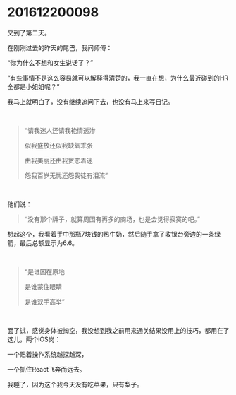 # 201612200098

又到了第二天。

在刚刚过去的昨天的尾巴，我问师傅：

“你为什么不想和女生说话了？”

“有些事情不是这么容易就可以解释得清楚的，我一直在想，为什么最近碰到的HR全都是小姐姐呢？”

我马上就明白了，没有继续追问下去，也没有马上来写日记。

<br/>

> “请我迷人还请我艳情透渗
>
> 似我盛放还似我缺氧乖张
>
> 由我美丽还由我贪恋着迷
>
> 怨我百岁无忧还怨我徒有泪流”

<br/>

他们说：

> “没有那个牌子，就算周围有再多的商场，也是会觉得寂寞的吧。”

想起这个，我看着手中那瓶7块钱的热牛奶，然后随手拿了收银台旁边的一条绿箭，最后总额显示为6.6。

<br/>

> “是谁困在原地
>
> 是谁蒙住眼睛
>
> 是谁双手高举”

<br/>

面了试，感觉身体被掏空，我没想到我之前用来通关结果没用上的技巧，都用在了这儿，两个iOS岗：

一个贴着操作系统越探越深，

一个抓住React飞奔而远去。

我睡了，因为这个我今天没有吃苹果，只有梨子。